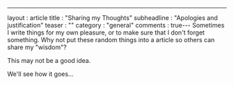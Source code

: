 ---
layout              : article
title               : "Sharing my Thoughts"
subheadline         : "Apologies and justification"
teaser         : ""
category               : "general"
comments           : true---
Sometimes I write things for my own pleasure, or to make sure that I don't forget something. Why not put these random things into a article so others can share my "wisdom"?

This may not be a good idea.

We'll see how it goes...